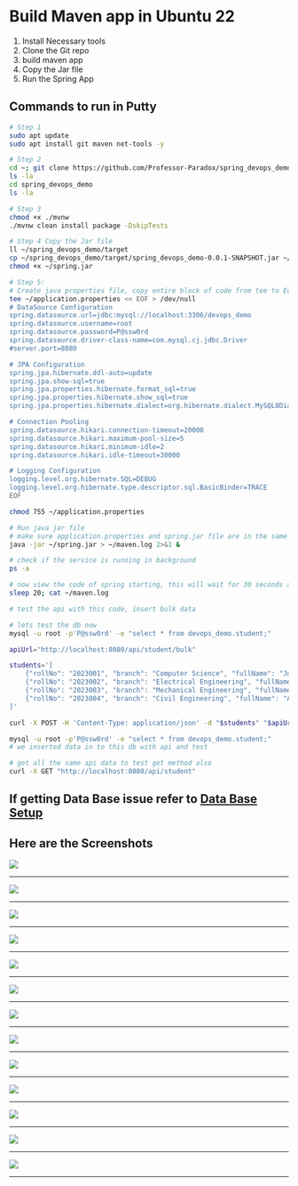 # Build Maven app in Ubuntu 22

1. Install Necessary tools
2. Clone the Git repo
3. build maven app
4. Copy the Jar file
5. Run the Spring App

## Commands to run in Putty
```bash
# Step 1
sudo apt update
sudo apt install git maven net-tools -y

# Step 2
cd ~; git clone https://github.com/Professor-Paradox/spring_devops_demo.git
ls -la 
cd spring_devops_demo
ls -la

# Step 3
chmod +x ./mvnw
./mvnw clean install package -DskipTests

# Step 4 Copy the Jar file
ll ~/spring_devops_demo/target
cp ~/spring_devops_demo/target/spring_devops_demo-0.0.1-SNAPSHOT.jar ~/spring.jar
chmod +x ~/spring.jar

# Step 5:
# Create java properties file, copy entire block of code from tee to EoF and paste in terminal or putty
tee ~/application.properties << EOF > /dev/null
# DataSource Configuration
spring.datasource.url=jdbc:mysql://localhost:3306/devops_demo
spring.datasource.username=root
spring.datasource.password=P@ssw0rd
spring.datasource.driver-class-name=com.mysql.cj.jdbc.Driver
#server.port=8080

# JPA Configuration
spring.jpa.hibernate.ddl-auto=update
spring.jpa.show-sql=true
spring.jpa.properties.hibernate.format_sql=true
spring.jpa.properties.hibernate.show_sql=true
spring.jpa.properties.hibernate.dialect=org.hibernate.dialect.MySQL8Dialect

# Connection Pooling
spring.datasource.hikari.connection-timeout=20000
spring.datasource.hikari.maximum-pool-size=5
spring.datasource.hikari.minimum-idle=2
spring.datasource.hikari.idle-timeout=30000

# Logging Configuration
logging.level.org.hibernate.SQL=DEBUG
logging.level.org.hibernate.type.descriptor.sql.BasicBinder=TRACE
EOF

chmod 755 ~/application.properties

# Run java jar file 
# make sure application.properties and spring.jar file are in the same directory
java -jar ~/spring.jar > ~/maven.log 2>&1 &

# check if the service is running in background
ps -a

# now view the code of spring starting, this will wait for 30 seconds and then open the maven.log file
sleep 20; cat ~/maven.log

# test the api with this code, insert bulk data

# lets test the db now
mysql -u root -p'P@ssw0rd' -e "select * from devops_demo.student;"

apiUrl="http://localhost:8080/api/student/bulk"

students='[
    {"rollNo": "2023001", "branch": "Computer Science", "fullName": "John Doe", "email": "john.doe@example.com", "phoneNumber": "1234567890"},
    {"rollNo": "2023002", "branch": "Electrical Engineering", "fullName": "Jane Smith", "email": "jane.smith@example.com", "phoneNumber": "9876543210"},
    {"rollNo": "2023003", "branch": "Mechanical Engineering", "fullName": "Bob Johnson", "email": "bob.johnson@example.com", "phoneNumber": "5551234567"},
    {"rollNo": "2023004", "branch": "Civil Engineering", "fullName": "Alice Williams", "email": "alice.williams@example.com", "phoneNumber": "4447890123"}
]'

curl -X POST -H 'Content-Type: application/json' -d "$students" "$apiUrl"

mysql -u root -p'P@ssw0rd' -e "select * from devops_demo.student;"
# we inserted data in to this db with api and test

# get all the same api data to test get method also
curl -X GET "http://localhost:8080/api/student"

```
## If getting Data Base issue refer to [Data Base Setup](../../sql/deploy/index.md)

## Here are the Screenshots

![](img/maven-01.png)
<hr>
  
![](img/maven-02.png)
<hr>
  
![](img/maven-03.png)
<hr>
  
![](img/maven-04.png)
<hr>
  
![](img/maven-05.png)
<hr>
  
![](img/maven-06.png)
<hr>
  
![](img/maven-07.png)
<hr>
  
![](img/maven-08.png)
<hr>
  
![](img/maven-09.png)
<hr>
  
![](img/maven-10.png)
<hr>
  
![](img/maven-11.png)
<hr>
  
![](img/maven-12.png)
<hr>
  
![](img/maven-13.png)
<hr>
  